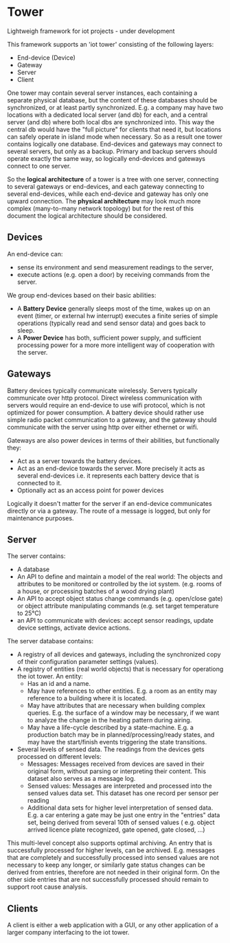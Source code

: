 # Tower
Lightweigh framework for iot projects - under development

This framework supports an 'iot tower' consisting of the following layers:
- End-device (Device)
- Gateway
- Server
- Client

One tower may contain several server instances, each containing a separate physical database, but the content of these databases should be synchronized, or at least partly synchronized. E.g. a company may have two locations with a dedicated local server (and db) for each, and a central server (and db) where both local dbs are synchronized into. This way the central db would have the "full picture" for clients that need it, but locations can safely operate in island mode when necessary. So as a result one tower contains logically one database. End-devices and gateways may connect to several servers, but only as a backup. Primary and backup servers should operate exactly the same way, so logically end-devices and gateways connect to one server.

So the **logical architecture** of a tower is a tree with one server, connecting to several gateways or end-devices, and each gateway connecting to several end-devices, while each end-device and gateway has only one upward connection. The **physical architecture** may look much more complex (many-to-many network topology) but for the rest of this document the logical architecture should be considered.

Devices
-------
An end-device can:
- sense its environment and send measurement readings to the server,
- execute actions (e.g. open a door) by receiving commands from the server.

We group end-devices based on their basic abilities:
- A **Battery Device** generally sleeps most of the time, wakes up on an event (timer, or external hw interrupt) executes a finite series of simple operations (typically read and send sensor data) and goes back to sleep.
- A **Power Device** has both, sufficient power supply, and sufficient processing power for a more more intelligent way of cooperation with the server.

Gateways
--------
Battery devices typically communicate wirelessly. Servers typically communicate over http protocol. Direct wireless communication with servers would require an end-device to use wifi protocol, which is not optimized for power consumption. A battery device should rather use simple radio packet communication to a gateway, and the gateway should communicate with the server using http over either ethernet or wifi. 

Gateways are also power devices in terms of their abilities, but functionally they:
- Act as a server towards the battery devices. 
- Act as an end-device towards the server. More precisely it acts as several end-devices i.e. it represents each battery device that is connected to it.
- Optionally act as an access point for power devices

Logically it doesn't matter for the server if an end-device communicates directly or via a gateway. The route of a message is logged, but only for maintenance purposes.

Server
------
The server contains: 
- A database
- An API to define and maintain a model of the  real world: The objects and attributes to be monitored or controlled by the iot system. (e.g. rooms of a house, or processing batches of a wood drying plant)
- An API to accept object status change commands (e.g. open/close gate) or object attribute manipulating commands (e.g. set target temperature to 25°C)
- an API to communicate with devices: accept sensor readings, update device settings, activate device actions.

The server database contains:
- A registry of all devices and gateways, including the synchronized copy of their configuration parameter settings (values).
- A registry of entities (real world objects) that is necessary for operationg the iot tower. An entity:
  - Has an id and a name.
  - May have references to other entities. E.g. a room as an entity may reference to a building where it is located.
  - May have attributes that are necessary when building complex queries. E.g. the surface of a window may be necessary, if we want to analyze the change in the heating pattern during airing.
  - May have a life-cycle described by a state-machine. E.g. a production batch may be in planned/processing/ready states, and may have the start/finish events triggering the state transitions.
- Several levels of sensed data. The readings from the devices gets processed on different levels:
  - Messages: Messages received from devices are saved in their original form, without parsing or interpreting their content. This dataset also serves as a message log.
  - Sensed values: Messages are interpreted and processed into the sensed values data set. This dataset has one record per sensor per reading
  - Additional data sets for higher level interpretation of sensed data. E.g. a car entering a gate may be just one entry in the "entries" data set, being derived from several 10th of sensed values ( e.g. object arrived licence plate recognized, gate opened, gate closed, ...)
 
This multi-level concept also supports optimal archiving. An entry that is successfully processed for higher levels, can be archived. E.g. messages that are completely and successfully processed into sensed values are not necessary to keep any longer, or similarly gate status changes can be derived from entries, therefore are not needed in their original form. On the other side entries that are not successfully processed should remain to support root cause analysis.

Clients
-------
A client is either a web application with a GUI, or any other application of a larger company interfacing to the iot tower.




